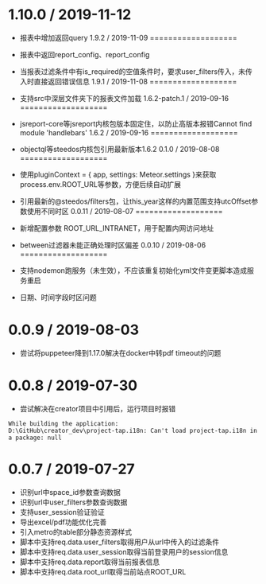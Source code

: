 1.10.0 / 2019-11-12
===================

  * 报表中增加返回query
1.9.2 / 2019-11-09
===================

  * 报表中返回report_config、report_config
  * 当报表过滤条件中有is_required的空值条件时，要求user_filters传入，未传入时直接返回错误信息
1.9.1 / 2019-11-08
===================

  * 支持src中深层文件夹下的报表文件加载
1.6.2-patch.1 / 2019-09-16
===================

  * jsreport-core等jsreport内核包版本固定住，以防止高版本报错Cannot find module 'handlebars'
1.6.2 / 2019-09-16
===================

  * objectql等steedos内核包引用最新版本1.6.2
0.1.0 / 2019-08-08
===================

  * 使用pluginContext = { app, settings: Meteor.settings }来获取process.env.ROOT_URL等参数，方便后续自动扩展
  * 引用最新的@steedos/filters包，让this_year这样的内置范围支持utcOffset参数使用不同时区
0.0.11 / 2019-08-07
===================

  * 新增配置参数 ROOT_URL_INTRANET，用于配置内网访问地址
  * between过滤器未能正确处理时区偏差
0.0.10 / 2019-08-06
===================

  * 支持nodemon跑服务（未生效），不应该重复初始化yml文件变更脚本造成服务重启
  * 日期、时间字段时区问题


0.0.9 / 2019-08-03
===================

  * 尝试将puppeteer降到1.17.0解决在docker中转pdf timeout的问题


0.0.8 / 2019-07-30
===================
  * 尝试解决在creator项目中引用后，运行项目时报错
  ```
  While building the application:
  D:\GitHub\creator_dev\project-tap.i18n: Can't load project-tap.i18n in a package: null
  ```

0.0.7 / 2019-07-27
===================

  * 识别url中space_id参数查询数据
  * 识别url中user_filters参数查询数据
  * 支持user_session验证验证
  * 导出excel/pdf功能优化完善
  * 引入metro的table部分静态资源样式
  * 脚本中支持req.data.user_filters取得用户从url中传入的过滤条件
  * 脚本中支持req.data.user_session取得当前登录用户的session信息
  * 脚本中支持req.data.report取得当前报表信息
  * 脚本中支持req.data.root_url取得当前站点ROOT_URL
